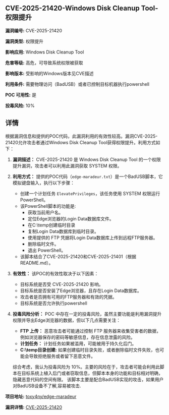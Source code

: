 ## CVE-2025-21420-Windows Disk Cleanup Tool-权限提升

**漏洞编号:** CVE-2025-21420

**漏洞类型:** 权限提升

**影响应用:** Windows Disk Cleanup Tool

**危害等级:** 高危，可导致系统权限被获取

**影响版本:** 受影响的Windows版本见CVE描述

**利用条件:** 需要物理访问（BadUSB）或者已控制目标机器执行powershell

**POC 可用性:** 是

**投毒风险:** 10%

## 详情

根据漏洞信息和提供的POC代码，此漏洞利用的有效性较高。漏洞CVE-2025-21420允许攻击者通过Windows Disk Cleanup Tool获得权限提升。利用方式如下：

1.  **漏洞描述：** CVE-2025-21420 是 Windows Disk Cleanup Tool 的一个权限提升漏洞，攻击者可以利用此漏洞获取 SYSTEM 权限。

2.  **利用方式：** 提供的POC代码（`edge-maradeur.txt`）是一个BadUSB脚本，它模拟键盘输入，执行以下步骤：
    *   创建一个计划任务 `ElevatePrivileges`，该任务使用 SYSTEM 权限运行 PowerShell。
    *   该PowerShell脚本的功能是:
        *   获取当前用户名。
        *   定位Edge浏览器的Login Data数据库文件。
        *   在C:\temp创建临时目录
        *   复制Login Data数据库到临时目录。
        *   使用提供的 FTP 凭据将Login Data数据库上传到远程FTP服务器。
        *   删除临时文件。
        *   退出 PowerShell。
    *   该脚本结合了CVE-2025-21420和CVE-2025-21401（根据README.md）。

3.  **有效性：** 该POC的有效性取决于以下因素：
    *   目标系统是否受 CVE-2025-21420 影响。
    *   目标系统是否安装了Edge浏览器，且存在Login Data数据库。
    *   攻击者是否拥有可用的FTP服务器和有效的凭据。
    *   目标系统是否允许执行powershell

4.  **投毒风险分析：**  POC 中存在一定的投毒风险，虽然主要功能是利用漏洞提升权限并导出Edge浏览器的数据，但以下几点需要关注：
    *   **FTP 上传：** 恶意攻击者可能通过控制 FTP 服务器来收集受害者的数据，例如浏览器保存的密码等敏感信息，存在信息泄露的风险。
    *   **计划任务：** 计划任务如果被滥用，可能被用于持久化后门。
    *   **C:\temp目录创建:** 如果创建临时目录失败，或者删除临时文件失败，也可能会导致拒绝服务或者留下恶意文件。

    综合考虑，我认为投毒风险为 10%。主要的风险在于，攻击者可能会利用此脚本在目标系统上植入后门或者窃取信息，但脚本本身的功能和目标相对明确，隐藏恶意代码的空间有限。 该脚本主要是配合BadUSB实现的攻击，如果用户对BadUSB设备不了解,容易被攻击.


**项目地址:** [toxy4ny/edge-maradeur](https://github.com/toxy4ny/edge-maradeur)

**漏洞详情:** [CVE-2025-21420](https://nvd.nist.gov/vuln/detail/CVE-2025-21420)